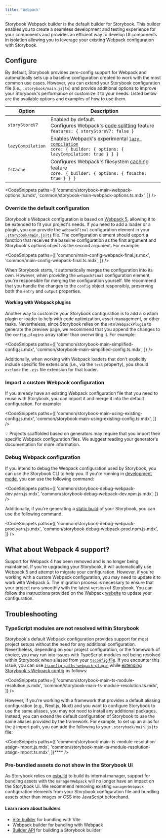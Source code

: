 ```yaml
---
title: 'Webpack'
---
```


Storybook Webpack builder is the default builder for Storybook. This builder enables you to create a seamless development and testing experience for your components and provides an efficient way to develop UI components in isolation allowing you to leverage your existing Webpack configuration with Storybook.

## Configure

By default, Storybook provides zero-config support for Webpack and automatically sets up a baseline configuration created to work with the most common use cases. However, you can extend your Storybook configuration file (i.e., `.storybook/main.js|ts`) and provide additional options to improve your Storybook's performance or customize it to your needs. Listed below are the available options and examples of how to use them.

| Option            | Description                                                                                                                                                                                       |
| ----------------- | ------------------------------------------------------------------------------------------------------------------------------------------------------------------------------------------------- |
| `storyStoreV7`    | Enabled by default.<br/> Configures Webpack's [code splitting](https://webpack.js.org/guides/code-splitting/) feature<br/> `features: { storyStoreV7: false }`                                    |
| `lazyCompilation` | Enables Webpack's experimental [`lazy compilation`](https://webpack.js.org/configuration/experiments/#experimentslazycompilation)<br/>`core: { builder: { options: { lazyCompilation: true } } }` |
| `fsCache`         | Configures Webpack's filesystem [caching](https://webpack.js.org/configuration/cache/#cachetype) feature<br/> `core: { builder: { options: { fsCache: true } } }`                                 |

<!-- prettier-ignore-start -->

<CodeSnippets
  paths={[
    'common/storybook-main-webpack-options.js.mdx',
    'common/storybook-main-webpack-options.ts.mdx',
  ]}
/>

<!-- prettier-ignore-end -->

### Override the default configuration

Storybook's Webpack configuration is based on [Webpack 5](https://webpack.js.org/), allowing it to be extended to fit your project's needs. If you need to add a loader or a plugin, you can provide the `webpackFinal` configuration element in your [`.storybook/main.js|ts`](../configure/overview.md#configure-your-storybook-project) file. The configuration element should export a function that receives the baseline configuration as the first argument and Storybook's options object as the second argument. For example:

<!-- prettier-ignore-start -->

<CodeSnippets
  paths={[
    'common/main-config-webpack-final.js.mdx',
    'common/main-config-webpack-final.ts.mdx',
  ]}
/>

<!-- prettier-ignore-end -->

When Storybook starts, it automatically merges the configuration into its own. However, when providing the `webpackFinal` configuration element, you're responsible for merging the configuration yourself. We recommend that you handle the changes to the `config` object responsibly, preserving both the `entry` and `output` properties.

#### Working with Webpack plugins

Another way to customize your Storybook configuration is to add a custom plugin or loader to help with code optimization, asset management, or other tasks. Nevertheless, since Storybook relies on the `HtmlWebpackPlugin` to generate the preview page, we recommend that you append the changes to the `config.plugins` array rather than overwriting it. For example:

<!-- prettier-ignore-start -->

<CodeSnippets
  paths={[
    'common/storybook-main-simplified-config.js.mdx',
    'common/storybook-main-simplified-config.ts.mdx',
  ]}
/>

<!-- prettier-ignore-end -->

Additionally, when working with Webpack loaders that don't explicitly include specific file extensions (i.e., via the `test` property), you should `exclude` the `.ejs` file extension for that loader.

### Import a custom Webpack configuration

If you already have an existing Webpack configuration file that you need to reuse with Storybook, you can import it and merge it into the default configuration. For example:

<!-- prettier-ignore-start -->

<CodeSnippets
  paths={[
    'common/storybook-main-using-existing-config.js.mdx',
    'common/storybook-main-using-existing-config.ts.mdx',
  ]}
/>

<!-- prettier-ignore-end -->

<div class="aside">
💡 Projects scaffolded based on generators may require that you import their specific Webpack configuration files. We suggest reading your generator's documentation for more information.

</div>

### Debug Webpack configuration

If you intend to debug the Webpack configuration used by Storybook, you can use the Storybook CLI to help you. If you're running in [development mode](../api/cli-options.md#dev), you can use the following command:

<!-- prettier-ignore-start -->

<CodeSnippets
  paths={[
    'common/storybook-debug-webpack-dev.yarn.js.mdx',
    'common/storybook-debug-webpack-dev.npm.js.mdx',
  ]}
/>

<!-- prettier-ignore-end -->

Additionally, if you're generating a [static build](../api/cli-options.md#build) of your Storybook, you can use the following command:

<!-- prettier-ignore-start -->

<CodeSnippets
  paths={[
    'common/storybook-debug-webpack-prod.yarn.js.mdx',
    'common/storybook-debug-webpack-prod.npm.js.mdx',
  ]}
/>

<!-- prettier-ignore-end -->

## What about Webpack 4 support?

Support for Webpack 4 has been removed and is no longer being maintained. If you're upgrading your Storybook, it will automatically use Webpack 5 and attempt to migrate your configuration. However, if you're working with a custom Webpack configuration, you may need to update it to work with Webpack 5. The migration process is necessary to ensure that your project runs smoothly with the latest version of Storybook. You can follow the instructions provided on the Webpack [website](https://webpack.js.org/migrate/5/) to update your configuration.

## Troubleshooting

### TypeScript modules are not resolved within Storybook

Storybook's default Webpack configuration provides support for most project setups without the need for any additional configuration. Nevertheless, depending on your project configuration, or the framework of choice, you may run into issues with TypeScript modules not being resolved within Storybook when aliased from your [`tsconfig` file](https://www.typescriptlang.org/tsconfig). If you encounter this issue, you can use [`tsconfig-paths-webpack-plugin`](https://github.com/dividab/tsconfig-paths-webpack-plugin#tsconfig-paths-webpack-plugin) while [extending Storybook's Webpack config](#override-the-default-configuration) as follows:

<!-- prettier-ignore-start -->

<CodeSnippets
  paths={[
    'common/storybook-main-ts-module-resolution.js.mdx',
    'common/storybook-main-ts-module-resolution.ts.mdx',
  ]}
/>

<!-- prettier-ignore-end -->

However, if you're working with a framework that provides a default aliasing configuration (e.g., Next.js, Nuxt) and you want to configure Storybook to use the same aliases, you may not need to install any additional packages. Instead, you can extend the default configuration of Storybook to use the same aliases provided by the framework. For example, to set up an alias for the `@` import path, you can add the following to your `.storybook/main.js|ts` file:

<!-- prettier-ignore-start -->

<CodeSnippets
  paths={[
    'common/storybook-main-ts-module-resolution-atsign-import.js.mdx',
    'common/storybook-main-ts-module-resolution-atsign-import.ts.mdx',
  ]}****
/>

<!-- prettier-ignore-end -->

### Pre-bundled assets do not show in the Storybook UI

As Storybook relies on [esbuild](https://esbuild.github.io/) to build its internal manager, support for bundling assets with the `managerWebpack` will no longer have an impact on the Storybook UI. We recommend removing existing `managerWebpack` configuration elements from your Storybook configuration file and bundling assets other than images or CSS into JavaScript beforehand.

#### Learn more about builders

- [Vite builder](./vite.md) for bundling with Vite
- Webpack builder for bundling with Webpack
- [Builder API](./builder-api.md) for building a Storybook builder
